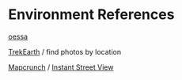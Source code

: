 # Environment References

[oessa](https://oessa.tumblr.com/)

[TrekEarth](https://www.trekearth.com/) / find photos by location

[Mapcrunch](https://www.mapcrunch.com/) / [Instant Street View](https://www.instantstreetview.com/)
